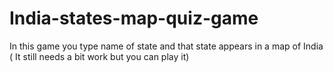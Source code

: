 # India-states-map-quiz-game
In this game you type name of state and that state appears in a map of India ( It still needs a bit work but you can play it)
